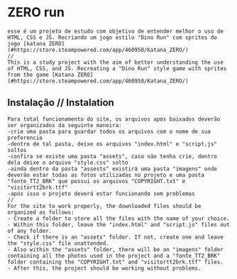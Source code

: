 # ZERO run
    esse é um projeto de estudo com objetivo de entender melhor o uso de HTML, CSS e JS. Recriando um jogo estilo "Dino Run" com sprites do jogo [katana ZERO](#https://store.steampowered.com/app/460950/Katana_ZERO/)
    //
    This is a study project with the aim of better understanding the use of HTML, CSS, and JS. Recreating a "Dino Run" style game with sprites from the game [Katana ZERO](#https://store.steampowered.com/app/460950/Katana_ZERO/)

  ## Instalação // Instalation
    Para total funcionamento do site, os arquivos apos baixados deverão ser organizados da seguinte maneira:
    -crie uma pasta para guardar todos os arquivos com o nome de sua preferencia
    -dentro de tal pasta, deixe os arquivos "index.html" e "script.js" soltos 
    -confira se existe uma pasta "assets", caso não tenha crie, dentro dela deixe o arquivo "style.css" solto
    -ainda dentro da pasta "assests" existirá uma pasta "imagens" onde deverão estar todas as fotos utilizadas no projeto e uma pasta "fonte_TT2_BRK" que possui os arquivos "COPYRIGHT.txt" e "visitortt2brk.ttf"
    -após isso o projeto deverá estar funcionando sem problemas
    //
    For the site to work properly, the downloaded files should be organized as follows:
    - Create a folder to store all the files with the name of your choice.
    - Within this folder, leave the "index.html" and "script.js" files out of any folder.
    - Check if there is an "assets" folder. If not, create one and leave the "style.css" file unattended.
    - Also within the "assets" folder, there will be an "imagens" folder containing all the photos used in the project and a "fonte_TT2_BRK" folder containing the "COPYRIGHT.txt" and "visitortt2brk.ttf" files.
    - After this, the project should be working without problems.

